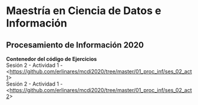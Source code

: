 # Maestría en Ciencia de Datos e Información
## Procesamiento de Información 2020
**Contenedor del código de Ejercicios**  
Sesión 2 - Actividad 1 - <<https://github.com/erlinares/mcdi2020/tree/master/01_proc_inf/ses_02_act1>>  
Sesión 2 - Actividad 1 - <<https://github.com/erlinares/mcdi2020/tree/master/01_proc_inf/ses_02_act2>>  
